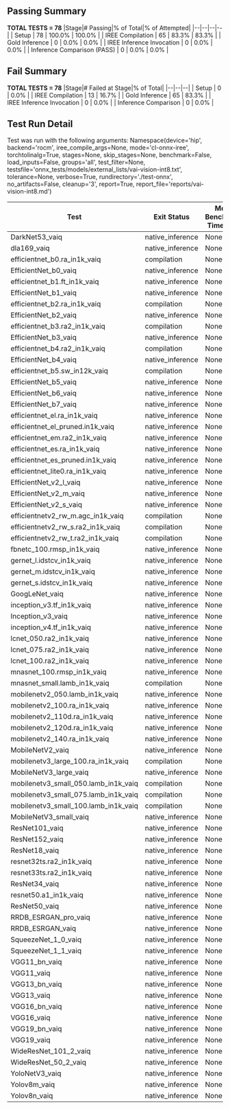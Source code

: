 ## Passing Summary

**TOTAL TESTS = 78**
|Stage|# Passing|% of Total|% of Attempted|
|--|--|--|--|
| Setup | 78 | 100.0% | 100.0% |
| IREE Compilation | 65 | 83.3% | 83.3% |
| Gold Inference | 0 | 0.0% | 0.0% |
| IREE Inference Invocation | 0 | 0.0% | 0.0% |
| Inference Comparison (PASS) | 0 | 0.0% | 0.0% |
## Fail Summary

**TOTAL TESTS = 78**
|Stage|# Failed at Stage|% of Total|
|--|--|--|
| Setup | 0 | 0.0% |
| IREE Compilation | 13 | 16.7% |
| Gold Inference | 65 | 83.3% |
| IREE Inference Invocation | 0 | 0.0% |
| Inference Comparison | 0 | 0.0% |
## Test Run Detail
Test was run with the following arguments:
Namespace(device='hip', backend='rocm', iree_compile_args=None, mode='cl-onnx-iree', torchtolinalg=True, stages=None, skip_stages=None, benchmark=False, load_inputs=False, groups='all', test_filter=None, testsfile='onnx_tests/models/external_lists/vai-vision-int8.txt', tolerance=None, verbose=True, rundirectory='./test-onnx', no_artifacts=False, cleanup='3', report=True, report_file='reports/vai-vision-int8.md')

| Test | Exit Status | Mean Benchmark Time (ms) | Notes |
|--|--|--|--|
| DarkNet53_vaiq | native_inference | None | |
| dla169_vaiq | native_inference | None | |
| efficientnet_b0.ra_in1k_vaiq | compilation | None | |
| EfficientNet_b0_vaiq | native_inference | None | |
| efficientnet_b1.ft_in1k_vaiq | native_inference | None | |
| EfficientNet_b1_vaiq | native_inference | None | |
| efficientnet_b2.ra_in1k_vaiq | compilation | None | |
| EfficientNet_b2_vaiq | native_inference | None | |
| efficientnet_b3.ra2_in1k_vaiq | compilation | None | |
| EfficientNet_b3_vaiq | native_inference | None | |
| efficientnet_b4.ra2_in1k_vaiq | compilation | None | |
| EfficientNet_b4_vaiq | native_inference | None | |
| efficientnet_b5.sw_in12k_vaiq | compilation | None | |
| EfficientNet_b5_vaiq | native_inference | None | |
| EfficientNet_b6_vaiq | native_inference | None | |
| EfficientNet_b7_vaiq | native_inference | None | |
| efficientnet_el.ra_in1k_vaiq | native_inference | None | |
| efficientnet_el_pruned.in1k_vaiq | native_inference | None | |
| efficientnet_em.ra2_in1k_vaiq | native_inference | None | |
| efficientnet_es.ra_in1k_vaiq | native_inference | None | |
| efficientnet_es_pruned.in1k_vaiq | native_inference | None | |
| efficientnet_lite0.ra_in1k_vaiq | native_inference | None | |
| EfficientNet_v2_l_vaiq | native_inference | None | |
| EfficientNet_v2_m_vaiq | native_inference | None | |
| EfficientNet_v2_s_vaiq | native_inference | None | |
| efficientnetv2_rw_m.agc_in1k_vaiq | compilation | None | |
| efficientnetv2_rw_s.ra2_in1k_vaiq | compilation | None | |
| efficientnetv2_rw_t.ra2_in1k_vaiq | compilation | None | |
| fbnetc_100.rmsp_in1k_vaiq | native_inference | None | |
| gernet_l.idstcv_in1k_vaiq | native_inference | None | |
| gernet_m.idstcv_in1k_vaiq | native_inference | None | |
| gernet_s.idstcv_in1k_vaiq | native_inference | None | |
| GoogLeNet_vaiq | native_inference | None | |
| inception_v3.tf_in1k_vaiq | native_inference | None | |
| Inception_v3_vaiq | native_inference | None | |
| inception_v4.tf_in1k_vaiq | native_inference | None | |
| lcnet_050.ra2_in1k_vaiq | native_inference | None | |
| lcnet_075.ra2_in1k_vaiq | native_inference | None | |
| lcnet_100.ra2_in1k_vaiq | native_inference | None | |
| mnasnet_100.rmsp_in1k_vaiq | native_inference | None | |
| mnasnet_small.lamb_in1k_vaiq | compilation | None | |
| mobilenetv2_050.lamb_in1k_vaiq | native_inference | None | |
| mobilenetv2_100.ra_in1k_vaiq | native_inference | None | |
| mobilenetv2_110d.ra_in1k_vaiq | native_inference | None | |
| mobilenetv2_120d.ra_in1k_vaiq | native_inference | None | |
| mobilenetv2_140.ra_in1k_vaiq | native_inference | None | |
| MobileNetV2_vaiq | native_inference | None | |
| mobilenetv3_large_100.ra_in1k_vaiq | compilation | None | |
| MobileNetV3_large_vaiq | native_inference | None | |
| mobilenetv3_small_050.lamb_in1k_vaiq | compilation | None | |
| mobilenetv3_small_075.lamb_in1k_vaiq | compilation | None | |
| mobilenetv3_small_100.lamb_in1k_vaiq | compilation | None | |
| MobileNetV3_small_vaiq | native_inference | None | |
| ResNet101_vaiq | native_inference | None | |
| ResNet152_vaiq | native_inference | None | |
| ResNet18_vaiq | native_inference | None | |
| resnet32ts.ra2_in1k_vaiq | native_inference | None | |
| resnet33ts.ra2_in1k_vaiq | native_inference | None | |
| ResNet34_vaiq | native_inference | None | |
| resnet50.a1_in1k_vaiq | native_inference | None | |
| ResNet50_vaiq | native_inference | None | |
| RRDB_ESRGAN_pro_vaiq | native_inference | None | |
| RRDB_ESRGAN_vaiq | native_inference | None | |
| SqueezeNet_1_0_vaiq | native_inference | None | |
| SqueezeNet_1_1_vaiq | native_inference | None | |
| VGG11_bn_vaiq | native_inference | None | |
| VGG11_vaiq | native_inference | None | |
| VGG13_bn_vaiq | native_inference | None | |
| VGG13_vaiq | native_inference | None | |
| VGG16_bn_vaiq | native_inference | None | |
| VGG16_vaiq | native_inference | None | |
| VGG19_bn_vaiq | native_inference | None | |
| VGG19_vaiq | native_inference | None | |
| WideResNet_101_2_vaiq | native_inference | None | |
| WideResNet_50_2_vaiq | native_inference | None | |
| YoloNetV3_vaiq | native_inference | None | |
| Yolov8m_vaiq | native_inference | None | |
| Yolov8n_vaiq | native_inference | None | |
